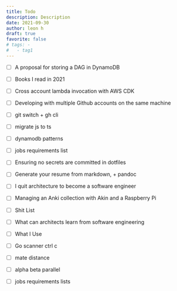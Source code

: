 ```yaml
---
title: Todo
description: Description
date: 2021-09-30
author: leon h
draft: true
favorite: false
# tags: -
#   - tag1
---
```


<!--more-->

- [ ] A proposal for storing a DAG in DynamoDB
- [ ] Books I read in 2021
- [ ] Cross account lambda invocation with AWS CDK
- [ ] Developing with multiple Github accounts on the same machine
- [ ] git switch + gh cli
- [ ] migrate js to ts
- [ ] dynamodb patterns
- [ ] jobs requirements list
- [ ] Ensuring no secrets are committed in dotfiles
- [ ] Generate your resume from markdown, + pandoc
- [ ] I quit architecture to become a software engineer
- [ ] Managing an Anki collection with Akin and a Raspberry Pi
- [ ] Shit List
- [ ] What can architects learn from software engineering
- [ ] What I Use

- [ ] Go scanner ctrl c
- [ ] mate distance
- [ ] alpha beta parallel
- [ ] jobs requirements lists
